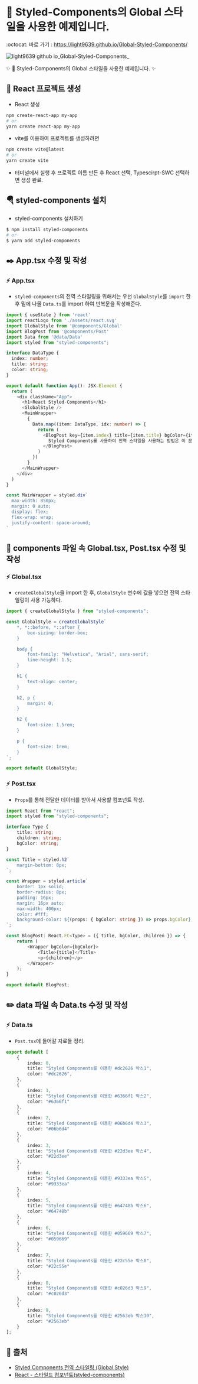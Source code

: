 # 💄 Styled-Components의 Global 스타일을 사용한 예제입니다.

:octocat: 바로 가기 : https://light9639.github.io/Global-Styled-Components/

![light9639 github io_Global-Styled-Components_](https://user-images.githubusercontent.com/95972251/217988231-ff86dad1-4889-4b52-beef-5e2af2230e44.png)

:sparkles: 💄 Styled-Components의 Global 스타일을 사용한 예제입니다. :sparkles:
## :tada: React 프로젝트 생성
- React 생성
```bash
npm create-react-app my-app
# or
yarn create react-app my-app
```

- vite를 이용하여 프로젝트를 생성하려면
```bash
npm create vite@latest
# or
yarn create vite
```
- 터미널에서 실행 후 프로젝트 이름 만든 후 React 선택, Typescirpt-SWC 선택하면 생성 완료.

## 🪂 styled-components 설치
- styled-components 설치하기
```bash
$ npm install styled-components
# or
$ yarn add styled-components
```
## ✒️ App.tsx 수정 및 작성
### ⚡ App.tsx
- `styled-components`의 전역 스타일링을 위해서는 우선 `GlobalStyle`를 `import` 한 후 밑에 나올 `Data.ts`를 import 하여 반복문을 작성해준다.
```typescript
import { useState } from 'react'
import reactLogo from './assets/react.svg'
import GlobalStyle from '@components/Global'
import BlogPost from '@components/Post'
import Data from '@data/Data'
import styled from "styled-components";

interface DataType {
  index: number;
  title: string;
  color: string;
}

export default function App(): JSX.Element {
  return (
    <div className="App">
      <h1>React Styled-Components</h1>
      <GlobalStyle />
      <MainWrapper>
        {
          Data.map((item: DataType, idx: number) => {
            return (
              <BlogPost key={item.index} title={item.title} bgColor={item.color}>
                Styled Components를 사용하여 전역 스타일을 사용하는 방법은 이 문서를 참고하시면 됩니다.
              </BlogPost>
            )
          })
        }
      </MainWrapper>
    </div>
  )
}

const MainWrapper = styled.div`
  max-width: 850px;
  margin: 0 auto;
  display: flex;
  flex-wrap: wrap;
  justify-content: space-around;
`
```

## 📝 components 파일 속 Global.tsx, Post.tsx 수정 및 작성
### ⚡ Global.tsx
- `createGlobalStyle`을 import 한 후, `GlobalStyle` 변수에 값을 넣으면 전역 스타일링이 사용 가능하다.
```typescript
import { createGlobalStyle } from "styled-components";

const GlobalStyle = createGlobalStyle`
    *, *::before, *::after {
        box-sizing: border-box;
    }

    body {
        font-family: "Helvetica", "Arial", sans-serif;
        line-height: 1.5;
    }

    h1 {
        text-align: center;
    }

    h2, p {
        margin: 0;
    }

    h2 {
        font-size: 1.5rem;
    }

    p {
        font-size: 1rem;
    }
`;

export default GlobalStyle;
```
### ⚡ Post.tsx
- `Props`를 통해 전달한 데이터를 받아서 사용할 컴포넌트 작성.
```typescript
import React from "react";
import styled from "styled-components";

interface Type {
    title: string;
    children: string;
    bgColor: string;
}

const Title = styled.h2`
    margin-bottom: 8px;
`;

const Wrapper = styled.article`
    border: 1px solid;
    border-radius: 8px;
    padding: 16px;
    margin: 16px auto;
    max-width: 400px;
    color: #fff;
    background-color: ${(props: { bgColor: string }) => props.bgColor};
`;

const BlogPost: React.FC<Type> = ({ title, bgColor, children }) => {
    return (
        <Wrapper bgColor={bgColor}>
            <Title>{title}</Title>
            <p>{children}</p>
        </Wrapper>
    );
}

export default BlogPost;
```
## ✏️ data 파일 속 Data.ts 수정 및 작성
### ⚡ Data.ts
- `Post.tsx`에 들어갈 자료들 정리.
```typescript
export default [
    {
        index: 0,
        title: "Styled Components를 이용한 #dc2626 박스1",
        color: "#dc2626",
    },
    {
        index: 1,
        title: "Styled Components를 이용한 #6366f1 박스2",
        color: "#6366f1"
    },
    {
        index: 2,
        title: "Styled Components를 이용한 #06b6d4 박스3",
        color: "#06b6d4"
    },
    {
        index: 3,
        title: "Styled Components를 이용한 #22d3ee 박스4",
        color: "#22d3ee"
    },
    {
        index: 4,
        title: "Styled Components를 이용한 #9333ea 박스5",
        color: "#9333ea"
    },
    {
        index: 5,
        title: "Styled Components를 이용한 #64748b 박스6",
        color: "#64748b"
    },
    {
        index: 6,
        title: "Styled Components를 이용한 #059669 박스7",
        color: "#059669"
    },
    {
        index: 7,
        title: "Styled Components를 이용한 #22c55e 박스8",
        color: "#22c55e"
    },
    {
        index: 8,
        title: "Styled Components를 이용한 #c026d3 박스9",
        color: "#c026d3"
    },
    {
        index: 9,
        title: "Styled Components를 이용한 #2563eb 박스10",
        color: "#2563eb"
    }
];
```
## 📎 출처
- <a href="https://www.daleseo.com/styled-components-global-style/">Styled Components 전역 스타일링 (Global Style)</a>
- <a href="https://velog.io/@neity16/React-styled-components">React - 스타일드 컴포넌트(styled-components)</a>
